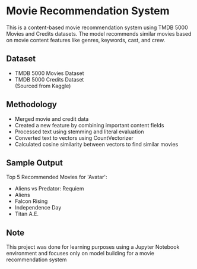 # Movie Recommendation System

This is a content-based movie recommendation system using TMDB 5000 Movies and Credits datasets. The model recommends similar movies based on movie content features like genres, keywords, cast, and crew.

## Dataset

- TMDB 5000 Movies Dataset
- TMDB 5000 Credits Dataset  
(Sourced from Kaggle)

## Methodology

- Merged movie and credit data
- Created a new feature by combining important content fields
- Processed text using stemming and literal evaluation
- Converted text to vectors using CountVectorizer
- Calculated cosine similarity between vectors to find similar movies

## Sample Output

 
 Top 5 Recommended Movies for 'Avatar':
- Aliens vs Predator: Requiem
- Aliens
- Falcon Rising
- Independence Day
- Titan A.E. 

## Note

This project was done for learning purposes using a Jupyter Notebook environment and focuses only on model building for a movie recommendation system
